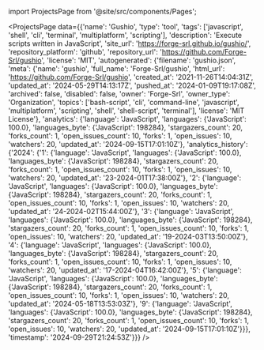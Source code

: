 
import ProjectsPage from '@site/src/components/Pages';

<ProjectsPage
    data={{'name': 'Gushio', 'type': 'tool', 'tags': ['javascript', 'shell', 'cli', 'terminal', 'multiplatform', 'scripting'], 'description': 'Execute scripts written in JavaScript', 'site_url': 'https://forge-srl.github.io/gushio/', 'repository_platform': 'github', 'repository_url': 'https://github.com/Forge-Srl/gushio', 'license': 'MIT', 'autogenerated': {'filename': 'gushio.json', 'meta': {'name': 'gushio', 'full_name': 'Forge-Srl/gushio', 'html_url': 'https://github.com/Forge-Srl/gushio', 'created_at': '2021-11-26T14:04:31Z', 'updated_at': '2024-05-29T14:13:17Z', 'pushed_at': '2024-01-09T19:17:08Z', 'archived': false, 'disabled': false, 'owner': 'Forge-Srl', 'owner_type': 'Organization', 'topics': ['bash-script', 'cli', 'command-line', 'javascript', 'multiplatform', 'scripting', 'shell', 'shell-script', 'terminal'], 'license': 'MIT License'}, 'analytics': {'language': 'JavaScript', 'languages': {'JavaScript': 100.0}, 'languages_byte': {'JavaScript': 198284}, 'stargazers_count': 20, 'forks_count': 1, 'open_issues_count': 10, 'forks': 1, 'open_issues': 10, 'watchers': 20, 'updated_at': '2024-09-15T17:01:10Z'}, 'analytics_history': {'2024': {'1': {'language': 'JavaScript', 'languages': {'JavaScript': 100.0}, 'languages_byte': {'JavaScript': 198284}, 'stargazers_count': 20, 'forks_count': 1, 'open_issues_count': 10, 'forks': 1, 'open_issues': 10, 'watchers': 20, 'updated_at': '23-2024-01T17:38:00Z'}, '2': {'language': 'JavaScript', 'languages': {'JavaScript': 100.0}, 'languages_byte': {'JavaScript': 198284}, 'stargazers_count': 20, 'forks_count': 1, 'open_issues_count': 10, 'forks': 1, 'open_issues': 10, 'watchers': 20, 'updated_at': '24-2024-02T15:44:00Z'}, '3': {'language': 'JavaScript', 'languages': {'JavaScript': 100.0}, 'languages_byte': {'JavaScript': 198284}, 'stargazers_count': 20, 'forks_count': 1, 'open_issues_count': 10, 'forks': 1, 'open_issues': 10, 'watchers': 20, 'updated_at': '19-2024-03T13:50:00Z'}, '4': {'language': 'JavaScript', 'languages': {'JavaScript': 100.0}, 'languages_byte': {'JavaScript': 198284}, 'stargazers_count': 20, 'forks_count': 1, 'open_issues_count': 10, 'forks': 1, 'open_issues': 10, 'watchers': 20, 'updated_at': '17-2024-04T16:42:00Z'}, '5': {'language': 'JavaScript', 'languages': {'JavaScript': 100.0}, 'languages_byte': {'JavaScript': 198284}, 'stargazers_count': 20, 'forks_count': 1, 'open_issues_count': 10, 'forks': 1, 'open_issues': 10, 'watchers': 20, 'updated_at': '2024-05-18T13:53:03Z'}, '9': {'language': 'JavaScript', 'languages': {'JavaScript': 100.0}, 'languages_byte': {'JavaScript': 198284}, 'stargazers_count': 20, 'forks_count': 1, 'open_issues_count': 10, 'forks': 1, 'open_issues': 10, 'watchers': 20, 'updated_at': '2024-09-15T17:01:10Z'}}}, 'timestamp': '2024-09-29T21:24:53Z'}}}
/>
